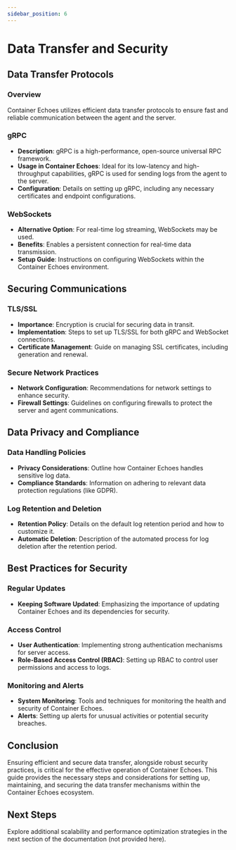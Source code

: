 ```yaml
---
sidebar_position: 6
---
```


# Data Transfer and Security

## Data Transfer Protocols

### Overview

Container Echoes utilizes efficient data transfer protocols to ensure fast and reliable communication between the agent and the server.

### gRPC

- **Description**: gRPC is a high-performance, open-source universal RPC framework.
- **Usage in Container Echoes**: Ideal for its low-latency and high-throughput capabilities, gRPC is used for sending logs from the agent to the server.
- **Configuration**: Details on setting up gRPC, including any necessary certificates and endpoint configurations.

### WebSockets

- **Alternative Option**: For real-time log streaming, WebSockets may be used.
- **Benefits**: Enables a persistent connection for real-time data transmission.
- **Setup Guide**: Instructions on configuring WebSockets within the Container Echoes environment.

## Securing Communications

### TLS/SSL

- **Importance**: Encryption is crucial for securing data in transit.
- **Implementation**: Steps to set up TLS/SSL for both gRPC and WebSocket connections.
- **Certificate Management**: Guide on managing SSL certificates, including generation and renewal.

### Secure Network Practices

- **Network Configuration**: Recommendations for network settings to enhance security.
- **Firewall Settings**: Guidelines on configuring firewalls to protect the server and agent communications.

## Data Privacy and Compliance

### Data Handling Policies

- **Privacy Considerations**: Outline how Container Echoes handles sensitive log data.
- **Compliance Standards**: Information on adhering to relevant data protection regulations (like GDPR).

### Log Retention and Deletion

- **Retention Policy**: Details on the default log retention period and how to customize it.
- **Automatic Deletion**: Description of the automated process for log deletion after the retention period.

## Best Practices for Security

### Regular Updates

- **Keeping Software Updated**: Emphasizing the importance of updating Container Echoes and its dependencies for security.

### Access Control

- **User Authentication**: Implementing strong authentication mechanisms for server access.
- **Role-Based Access Control (RBAC)**: Setting up RBAC to control user permissions and access to logs.

### Monitoring and Alerts

- **System Monitoring**: Tools and techniques for monitoring the health and security of Container Echoes.
- **Alerts**: Setting up alerts for unusual activities or potential security breaches.

## Conclusion

Ensuring efficient and secure data transfer, alongside robust security practices, is critical for the effective operation of Container Echoes. This guide provides the necessary steps and considerations for setting up, maintaining, and securing the data transfer mechanisms within the Container Echoes ecosystem.

## Next Steps

Explore additional scalability and performance optimization strategies in the next section of the documentation (not provided here).
